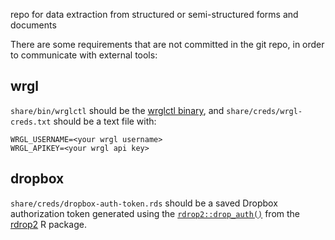repo for data extraction from structured or semi-structured forms and documents

There are some requirements that are not committed in the git repo, in order to
communicate with external tools:

## wrgl

`share/bin/wrglctl` should be the [wrglctl
binary](https://www.wrgl.co/doc/wrglctl-reference), and
`share/creds/wrgl-creds.txt` should be a text file with:

```
WRGL_USERNAME=<your wrgl username>
WRGL_APIKEY=<your wrgl api key>
```

## dropbox

`share/creds/dropbox-auth-token.rds` should be a saved Dropbox authorization
token generated using the
[`rdrop2::drop_auth()`](https://github.com/karthik/rdrop2) from the
[rdrop2](https://github.com/karthik/rdrop2) R package.
